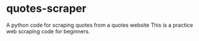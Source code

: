 # quotes-scraper
A python code for scraping quotes from a quotes website
This is a practice web scraping code for beginners.
